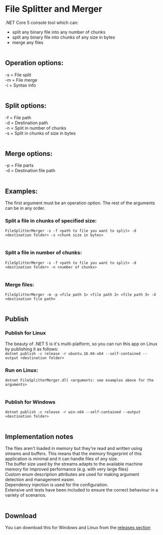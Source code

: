 # File Splitter and Merger
.NET Core 5 console tool which can:<br>
- split any binary file into any number of chunks
- split any binary file into chunks of any size in bytes
- merge any files
<br><br>

## Operation options:
-s = File split<br>
-m = File merge<br>
-i = Syntax info
<br><br>

## Split options:
-f = File path<br>
-d = Destination path<br>
-n = Split in number of chunks<br>
-s = Split in chunks of size in bytes
<br><br>

## Merge options:
-p = File parts<br>
-d = Destination file path
<br><br>

## Examples:
The first argument must be an operation option. The rest of the arguments can be in any order.<br>
### Split a file in chunks of specified size:
`FileSplitterMerger -s -f <path to file you want to split> -d <destination folder> -s <chunk size in bytes>`
<br><br>

### Split a file in number of chunks:
`FileSplitterMerger -s -f <path to file you want to split> -d <destination folder> -n <number of chunks>`
<br><br>

### Merge files:
`FileSplitterMerger -m -p <file path 1> <file path 2> <file path 3> -d <destination file path>`
<br><br>

## Publish
### Publish for Linux
The beauty of .NET 5 is it's multi-platform, so you can run this app on Linux by publishing it as follows:<br>
`dotnet publish -c release -r ubuntu.16.04-x64 --self-contained --output <destination folder>`
<br>

### Run on Linux:
`dotnet FileSplitterMerger.dll <arguments: see examples above for the arguments>`
<br><br>

### Publish for Windows
`dotnet publish -c release -r win-x64 --self-contained --output <destination folder>`
<br><br>

## Implementation notes
The files aren't loaded in memory but they're read and written using streams and buffers. This means that the memory fingerprint of this application is minimal and it can handle files of any size.<br>
The buffer size used by the streams adapts to the available machine memory for improved performance (e.g. with very large files)<br>
Custom enum description attributes are used for making argument detection and management easier.<br>
Dependency injection is used for the configuration.<br>Extensive unit tests have been included to ensure the correct behaviour in a variety of scenarios.
<br><br>

## Download
You can download this for Windows and Linux from the [releases section](https://github.com/erionpc/FileSplitterMerger/releases)
